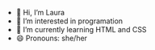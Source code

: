 - 👋 Hi, I’m Laura
- 👀 I’m interested in programation
- 🌱 I’m currently learning HTML and CSS
- 😄 Pronouns: she/her

<!---
vickangels/vickangels is a ✨ special ✨ repository because its `README.md` (this file) appears on your GitHub profile.
You can click the Preview link to take a look at your changes.
--->
